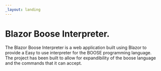 ```yaml
---
_layout: landing
---
```


# **Blazor Boose Interpreter**.

The Blazor Boose Interpreter is a web application built using Blazor to provide a Easy to use interpreter for the BOOSE programming language.
The project has been built to allow for expandibility of the boose language and the commands that it can accept.